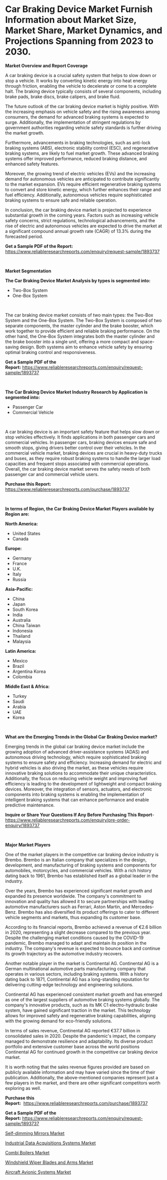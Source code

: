 <p><h1>Car Braking Device Market Furnish Information about Market Size, Market Share, Market Dynamics, and Projections Spanning from 2023 to 2030.</h1></p><p><strong>Market Overview and Report Coverage</strong></p>
<p><p>A car braking device is a crucial safety system that helps to slow down or stop a vehicle. It works by converting kinetic energy into heat energy through friction, enabling the vehicle to decelerate or come to a complete halt. The braking device typically consists of several components, including brake pads, brake discs, brake calipers, and brake fluid.</p><p>The future outlook of the car braking device market is highly positive. With the increasing emphasis on vehicle safety and the rising awareness among consumers, the demand for advanced braking systems is expected to surge. Additionally, the implementation of stringent regulations by government authorities regarding vehicle safety standards is further driving the market growth. </p><p>Furthermore, advancements in braking technologies, such as anti-lock braking systems (ABS), electronic stability control (ESC), and regenerative braking systems, are likely to fuel market growth. These advanced braking systems offer improved performance, reduced braking distance, and enhanced safety features. </p><p>Moreover, the growing trend of electric vehicles (EVs) and the increasing demand for autonomous vehicles are anticipated to contribute significantly to the market expansion. EVs require efficient regenerative braking systems to convert and store kinetic energy, which further enhances their range and fuel efficiency. Additionally, autonomous vehicles require sophisticated braking systems to ensure safe and reliable operation.</p><p>In conclusion, the car braking device market is projected to experience substantial growth in the coming years. Factors such as increasing vehicle safety concerns, strict regulations, technological advancements, and the rise of electric and autonomous vehicles are expected to drive the market at a significant compound annual growth rate (CAGR) of 13.3% during the forecasted period.</p></p>
<p><strong>Get a Sample PDF of the Report:</strong> <a href="https://www.reliableresearchreports.com/enquiry/request-sample/1893737">https://www.reliableresearchreports.com/enquiry/request-sample/1893737</a></p>
<p>&nbsp;</p>
<p><strong>Market Segmentation</strong></p>
<p><strong>The Car Braking Device Market Analysis by types is segmented into:</strong></p>
<p><ul><li>Two-Box System</li><li>One-Box System</li></ul></p>
<p>&nbsp;</p>
<p><p>The car braking device market consists of two main types: the Two-Box System and the One-Box System. The Two-Box System is composed of two separate components, the master cylinder and the brake booster, which work together to provide efficient and reliable braking performance. On the other hand, the One-Box System integrates both the master cylinder and the brake booster into a single unit, offering a more compact and space-saving design. Both systems aim to enhance vehicle safety by ensuring optimal braking control and responsiveness.</p></p>
<p><strong>Get a Sample PDF of the Report:</strong>&nbsp;<a href="https://www.reliableresearchreports.com/enquiry/request-sample/1893737">https://www.reliableresearchreports.com/enquiry/request-sample/1893737</a></p>
<p>&nbsp;</p>
<p><strong>The Car Braking Device Market Industry Research by Application is segmented into:</strong></p>
<p><ul><li>Passenger Car</li><li>Commercial Vehicle</li></ul></p>
<p>&nbsp;</p>
<p><p>A car braking device is an important safety feature that helps slow down or stop vehicles effectively. It finds applications in both passenger cars and commercial vehicles. In passenger cars, braking devices ensure safe and smooth stops, giving drivers better control over their vehicles. In the commercial vehicle market, braking devices are crucial in heavy-duty trucks and buses, as they require robust braking systems to handle the larger load capacities and frequent stops associated with commercial operations. Overall, the car braking device market serves the safety needs of both passenger car and commercial vehicle users.</p></p>
<p><strong>Purchase this Report:</strong>&nbsp; <a href="https://www.reliableresearchreports.com/purchase/1893737">https://www.reliableresearchreports.com/purchase/1893737</a></p>
<p>&nbsp;</p>
<p><strong>In terms of Region, the Car Braking Device Market Players available by Region are:</strong></p>
<p>
    <p> <strong> North America: </strong>
        <ul>
            <li>United States</li>
            <li>Canada</li>
        </ul>
        </p> 
    <p> <strong> Europe: </strong>
        <ul>
            <li>Germany</li>
            <li>France</li>
            <li>U.K.</li>
            <li>Italy</li>
            <li>Russia</li>
        </ul>
        </p> 
    <p> <strong> Asia-Pacific: </strong>
        <ul>
            <li>China</li>
            <li>Japan</li>
            <li>South Korea</li>
            <li>India</li>
            <li>Australia</li>
            <li>China Taiwan</li>
            <li>Indonesia</li>
            <li>Thailand</li>
            <li>Malaysia</li>
        </ul>
        </p> 
    <p> <strong> Latin America: </strong>
        <ul>
            <li>Mexico</li>
            <li>Brazil</li>
            <li>Argentina Korea</li>
            <li>Colombia</li>
        </ul>
        </p> 
    <p> <strong> Middle East & Africa: </strong>
        <ul>
            <li>Turkey</li>
            <li>Saudi</li>
            <li>Arabia</li>
            <li>UAE</li>
            <li>Korea</li>
        </ul>
    </p>
    </p>
<p>&nbsp;</p>
<p><strong>What are the Emerging Trends in the Global Car Braking Device market?</strong></p>
<p><p>Emerging trends in the global car braking device market include the growing adoption of advanced driver-assistance systems (ADAS) and autonomous driving technology, which require sophisticated braking systems to ensure safety and efficiency. Increasing demand for electric and hybrid vehicles is also driving the market, as these vehicles require innovative braking solutions to accommodate their unique characteristics. Additionally, the focus on reducing vehicle weight and improving fuel efficiency is leading to the development of lightweight and compact braking devices. Moreover, the integration of sensors, actuators, and electronic components into braking systems is enabling the implementation of intelligent braking systems that can enhance performance and enable predictive maintenance.</p></p>
<p><strong>Inquire or Share Your Questions If Any Before Purchasing This Report</strong>- <a href="https://www.reliableresearchreports.com/enquiry/pre-order-enquiry/1893737">https://www.reliableresearchreports.com/enquiry/pre-order-enquiry/1893737</a></p>
<p>&nbsp;</p>
<p><strong>Major Market Players</strong></p>
<p><p>One of the market players in the competitive car braking device industry is Brembo. Brembo is an Italian company that specializes in the design, development, and manufacturing of braking systems and components for automobiles, motorcycles, and commercial vehicles. With a rich history dating back to 1961, Brembo has established itself as a global leader in the industry.</p><p>Over the years, Brembo has experienced significant market growth and expanded its presence worldwide. The company's commitment to innovation and quality has allowed it to secure partnerships with leading automotive manufacturers such as Ferrari, Aston Martin, and Mercedes-Benz. Brembo has also diversified its product offerings to cater to different vehicle segments and markets, thus expanding its customer base.</p><p>According to its financial reports, Brembo achieved a revenue of €2.6 billion in 2020, representing a slight decrease compared to the previous year. Despite the challenging market conditions caused by the COVID-19 pandemic, Brembo managed to adapt and maintain its position in the industry. The company's revenue is expected to bounce back and continue its growth trajectory as the automotive industry recovers.</p><p>Another notable player in the market is Continental AG. Continental AG is a German multinational automotive parts manufacturing company that operates in various sectors, including braking systems. With a history dating back to 1871, Continental AG has a long-standing reputation for delivering cutting-edge technology and engineering solutions.</p><p>Continental AG has experienced consistent market growth and has emerged as one of the largest suppliers of automotive braking systems globally. The company's innovative products, such as its MK C1 electro-hydraulic brake system, have gained significant traction in the market. This technology allows for improved safety and regenerative braking capabilities, aligning with the growing demand for eco-friendly solutions.</p><p>In terms of sales revenue, Continental AG reported €37.7 billion in consolidated sales in 2020. Despite the pandemic's impact, the company managed to demonstrate resilience and adaptability. Its diverse product portfolio and extensive customer base across the world positions Continental AG for continued growth in the competitive car braking device market.</p><p>It is worth noting that the sales revenue figures provided are based on publicly available information and may have varied since the time of their publication. Additionally, the above-mentioned companies represent just a few players in the market, and there are other significant competitors worth exploring as well.</p></p>
<p><strong>Purchase this Report:</strong>&nbsp;&nbsp;<a href="https://www.reliableresearchreports.com/purchase/1893737">https://www.reliableresearchreports.com/purchase/1893737</a></p>
<p></p>
<p><strong>Get a Sample PDF of the Report:</strong>&nbsp;<a href="https://www.reliableresearchreports.com/enquiry/request-sample/1893737">https://www.reliableresearchreports.com/enquiry/request-sample/1893737</a></p>
<p><p><a href="https://github.com/sofyaavrova/Market-Research-Report-List-1/blob/main/self-dimming-mirrors-market.md">Self-dimming Mirrors Market</a></p><p><a href="https://www.linkedin.com/pulse/industrial-data-acquisitions-systems-market-research-report-qnrnf/">Industrial Data Acquisitions Systems Market</a></p><p><a href="https://medium.com/@noise.asset.organ/combi-boilers-market-insights-into-market-cagr-market-trends-and-growth-strategies-04c88c649de8">Combi Boilers Market</a></p><p><a href="https://github.com/merzlyukov93/Market-Research-Report-List-1/blob/main/windshield-wiper-blades-and-arms-market.md">Windshield Wiper Blades and Arms Market</a></p><p><a href="https://www.linkedin.com/pulse/aircraft-avionic-systems-market-share-amp-new-trends-analysis-trn0f/">Aircraft Avionic Systems Market</a></p></p>